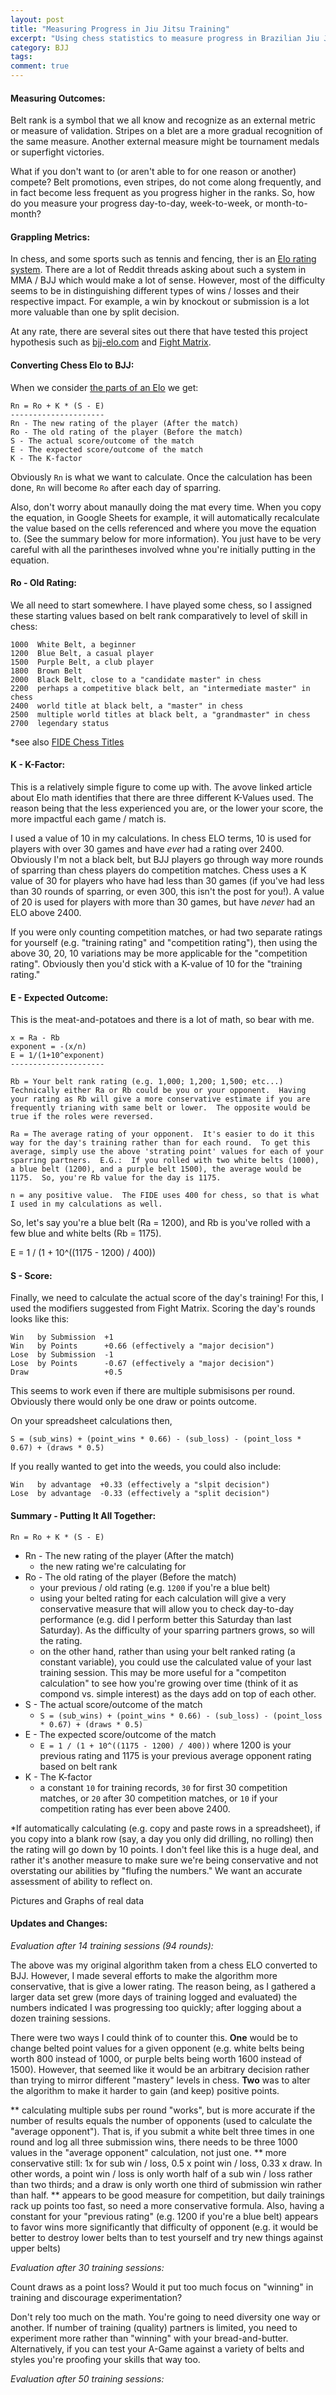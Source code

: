 ```yaml
---
layout: post
title: "Measuring Progress in Jiu Jitsu Training"
excerpt: "Using chess statistics to measure progress in Brazilian Jiu Jitsu"
category: BJJ
tags:
comment: true
---
```


#### Measuring Outcomes:

Belt rank is a symbol that we all know and recognize as an external metric or measure of validation.  Stripes on a blet are a more gradual recognition of the same measure.  Another external measure might be tournament medals or superfight victories.

What if you don't want to (or aren't able to for one reason or another) compete?  Belt promotions, even stripes, do not come along frequently, and in fact become less frequent as you progress higher in the ranks.  So, how do you measure your progress day-to-day, week-to-week, or month-to-month?

#### Grappling Metrics:

In chess, and some sports such as tennis and fencing, ther is an [Elo rating system](https://en.wikipedia.org/wiki/Elo_rating_system).  There are a lot of Reddit threads asking about such a system in MMA / BJJ which would make a lot of sense.  However, most of the difficulty seems to be in distinguishing different types of wins / losses and their respective impact.  For example, a win by knockout or submission is a lot more valuable than one by split decision.

At any rate, there are several sites out there that have tested this project hypothesis such as [bjj-elo.com](https://bjj-elo.com/) and [Fight Matrix](http://www.fightmatrix.com/2018/07/30/elo-rating-updates/).

#### Converting Chess Elo to BJJ:

When we consider [the parts of an Elo](https://blog.mackie.io/the-elo-algorithm) we get:

```
Rn = Ro + K * (S - E)
---------------------
Rn - The new rating of the player (After the match)
Ro - The old rating of the player (Before the match)
S - The actual score/outcome of the match
E - The expected score/outcome of the match
K - The K-factor
```

Obviously ```Rn``` is what we want to calculate.  Once the calculation has been done, ```Rn``` will become ```Ro``` after each day of sparring.

Also, don't worry about manaully doing the mat every time.  When you copy the equation, in Google Sheets for example, it will automatically recalculate the value based on the cells referenced and where you move the equation to.  (See the summary below for more information).  You just have to be very careful with all the parintheses involved whne you're initially putting in the equation.

#### Ro - Old Rating:

We all need to start somewhere.  I have played some chess, so I assigned these starting values based on belt rank comparatively to level of skill in chess:

```
1000  White Belt, a beginner
1200  Blue Belt, a casual player
1500  Purple Belt, a club player
1800  Brown Belt
2000  Black Belt, close to a "candidate master" in chess
2200  perhaps a competitive black belt, an "intermediate master" in chess
2400  world title at black belt, a "master" in chess
2500  multiple world titles at black belt, a "grandmaster" in chess
2700  legendary status
```

*see also [FIDE Chess Titles](https://en.wikipedia.org/wiki/FIDE_titles)

#### K - K-Factor:

This is a relatively simple figure to come up with.  The avove linked article about Elo math identifies that there are three different K-Values used.  The reason being that the less experienced you are, or the lower your score, the more impactful each game / match is.

I used a value of 10 in my calculations.  In chess ELO terms, 10 is used for players with over 30 games and have *ever* had a rating over 2400.  Obviously I'm not a black belt, but BJJ players go through way more rounds of sparring than chess players do competition matches.  Chess uses a K value of 30 for players who have had less than 30 games (if you've had less than 30 rounds of sparring, or even 300, this isn't the post for you!).  A value of 20 is used for players with more than 30 games, but have *never* had an ELO above 2400.

If you were only counting competition matches, or had two separate ratings for yourself (e.g. "training rating" and "competition rating"), then using the above 30, 20, 10 variations may be more applicable for the "competition rating".  Obviously then you'd stick with a K-value of 10 for the "training rating."

#### E - Expected Outcome:

This is the meat-and-potatoes and there is a lot of math, so bear with me.

```
x = Ra - Rb
exponent = -(x/n)
E = 1/(1+10^exponent)
---------------------

Rb = Your belt rank rating (e.g. 1,000; 1,200; 1,500; etc...)  Technically either Ra or Rb could be you or your opponent.  Having your rating as Rb will give a more conservative estimate if you are frequently trianing with same belt or lower.  The opposite would be true if the roles were reversed.

Ra = The average rating of your opponent.  It's easier to do it this way for the day's training rather than for each round.  To get this average, simply use the above 'strating point' values for each of your sparring partners.  E.G.:  If you rolled with two white belts (1000), a blue belt (1200), and a purple belt 1500), the average would be 1175.  So, you're Rb value for the day is 1175.

n = any positive value.  The FIDE uses 400 for chess, so that is what I used in my calculations as well.
```

So, let's say you're a blue belt (Ra = 1200), and Rb is you've rolled with a few blue and white belts (Rb = 1175).

E = 1 / (1 + 10^((1175 - 1200) / 400))

#### S - Score:

Finally, we need to calculate the actual score of the day's training!  For this, I used the modifiers suggested from Fight Matrix.  Scoring the day's rounds looks like this:

```
Win   by Submission  +1
Win   by Points      +0.66 (effectively a "major decision")
Lose  by Submission  -1
Lose  by Points      -0.67 (effectively a "major decision")
Draw                 +0.5
```

This seems to work even if there are multiple submisisons per round.  Obviously there would only be one draw or points outcome.

On your spreadsheet calculations then,

```S = (sub_wins) + (point_wins * 0.66) - (sub_loss) - (point_loss * 0.67) + (draws * 0.5)```

If you really wanted to get into the weeds, you could also include:

```
Win   by advantage  +0.33 (effectively a "slpit decision")
Lose  by advantage  -0.33 (effectively a "split decision")
```

#### Summary - Putting It All Together:

```Rn = Ro + K * (S - E)```

- Rn - The new rating of the player (After the match)
  - the new rating we're calculating for
- Ro - The old rating of the player (Before the match)
  - your previous / old rating (e.g. ```1200``` if you're a blue belt)
  - using your belted rating for each calculation will give a very conservative measure that will allow you to check day-to-day performance (e.g. did I perform better this Saturday than last Saturday).  As the difficulty of your sparring partners grows, so will the rating.
  - on the other hand, rather than using your belt ranked rating (a constant variable), you could use the calculated value of your last training session.  This may be more useful for a "competiton calculation" to see how you're growing over time (think of it as compond vs. simple interest) as the days add on top of each other.
- S - The actual score/outcome of the match
  - ```S = (sub_wins) + (point_wins * 0.66) - (sub_loss) - (point_loss * 0.67) + (draws * 0.5)```
- E - The expected score/outcome of the match
  - ```E = 1 / (1 + 10^((1175 - 1200) / 400))``` where 1200 is your previous rating and 1175 is your previous average opponent rating based on belt rank
- K - The K-factor
  - a constant ```10``` for training records, ```30``` for first 30 competition matches, or ```20``` after 30 competition matches, or ```10``` if your competition rating has ever been above 2400.

*If automatically calculating (e.g. copy and paste rows in a spreadsheet), if you copy into a blank row (say, a day you only did drilling, no rolling) then the rating will go down by 10 points.  I don't feel like this is a huge deal, and rather it's another measure to make sure we're being conservative and not overstating our abilities by "flufing the numbers."  We want an accurate assessment of ability to reflect on.

Pictures and Graphs of real data




#### Updates and Changes:

*Evaluation after 14 training sessions (94 rounds):*

The above was my original algorithm taken from a chess ELO converted to BJJ.  However, I made several efforts to make the algorithm more conservative, that is give a lower rating.  The reason being, as I gathered a larger data set grew (more days of training logged and evaluated) the numbers indicated I was progressing too quickly; after logging about a dozen training sessions.

There were two ways I could think of to counter this.  **One** would be to change belted point values for a given opponent (e.g. white belts being worth 800 instead of 1000, or purple belts being worth 1600 instead of 1500).  However, that seemed like it would be an arbitrary decision rather than trying to mirror different "mastery" levels in chess.  **Two** was to alter the algorithm to make it harder to gain (and keep) positive points.

** calculating multiple subs per round "works", but is more accurate if the number of results equals the number of opponents (used to calculate the "average opponent").  That is, if you submit a white belt three times in one round and log all three submission wins, there needs to be three 1000 values in the "average opponent" calculation, not just one.
** more conservative still: 1x for sub win / loss, 0.5 x point win / loss, 0.33 x draw.  In other words, a point win / loss is only worth half of a sub win / loss rather than two thirds; and a draw is only worth one third of submission win rather than half.
** appears to be good measure for competition, but daily trainings rack up points too fast, so need a more conservative formula.  Also, having a constant for your "previous rating" (e.g. 1200 if you're a blue belt) appears to favor wins more significantly that difficulty of opponent (e.g. it would be better to destroy lower belts than to test yourself and try new things against upper belts)

*Evaluation after 30 training sessions:*

Count draws as a point loss?  Would it put too much focus on "winning" in training and discourage experimentation?

Don't rely too much on the math.  You're going to need diversity one way or another.  If number of training (quality) partners is limited, you need to experiment more rather than "winning" with your bread-and-butter.  Alternatively, if you can test your A-Game against a variety of belts and styles you're proofing your skills that way too.

*Evaluation after 50 training sessions:*
